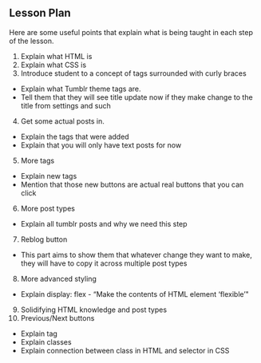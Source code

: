 ## Lesson Plan

Here are some useful points that explain what is being taught in each step of the lesson.

1. Explain what HTML is
2. Explain what CSS is
3. Introduce student to a concept of tags surrounded with curly braces
  - Explain what Tumblr theme tags are.
  - Tell them that they will see title update now if they make change to the title from settings and such
4. Get some actual posts in.
  - Explain the tags that were added
  - Explain that you will only have text posts for now
5. More tags
  - Explain new tags
  - Mention that those new buttons are actual real buttons that you can click
6. More post types
  - Explain all tumblr posts and why we need this step
7. Reblog button
  - This part aims to show them that whatever change they want to make, they will have to copy it across multiple post types
8. More advanced styling
  - Explain display: flex - “Make the contents of HTML element ‘flexible’"
9. Solidifying HTML knowledge and post types
10. Previous/Next buttons
  - Explain <a> tag
  - Explain classes
  - Explain connection between class in HTML and selector in CSS
